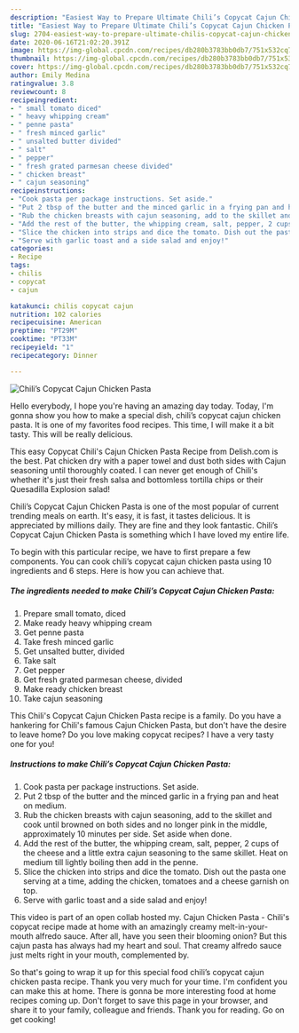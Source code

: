 ```yaml
---
description: "Easiest Way to Prepare Ultimate Chili’s Copycat Cajun Chicken Pasta"
title: "Easiest Way to Prepare Ultimate Chili’s Copycat Cajun Chicken Pasta"
slug: 2704-easiest-way-to-prepare-ultimate-chilis-copycat-cajun-chicken-pasta
date: 2020-06-16T21:02:20.391Z
image: https://img-global.cpcdn.com/recipes/db280b3783bb0db7/751x532cq70/chilis-copycat-cajun-chicken-pasta-recipe-main-photo.jpg
thumbnail: https://img-global.cpcdn.com/recipes/db280b3783bb0db7/751x532cq70/chilis-copycat-cajun-chicken-pasta-recipe-main-photo.jpg
cover: https://img-global.cpcdn.com/recipes/db280b3783bb0db7/751x532cq70/chilis-copycat-cajun-chicken-pasta-recipe-main-photo.jpg
author: Emily Medina
ratingvalue: 3.8
reviewcount: 8
recipeingredient:
- " small tomato diced"
- " heavy whipping cream"
- " penne pasta"
- " fresh minced garlic"
- " unsalted butter divided"
- " salt"
- " pepper"
- " fresh grated parmesan cheese divided"
- " chicken breast"
- " cajun seasoning"
recipeinstructions:
- "Cook pasta per package instructions. Set aside."
- "Put 2 tbsp of the butter and the minced garlic in a frying pan and heat on medium."
- "Rub the chicken breasts with cajun seasoning, add to the skillet and cook until browned on both sides and no longer pink in the middle, approximately 10 minutes per side. Set aside when done."
- "Add the rest of the butter, the whipping cream, salt, pepper, 2 cups of the cheese and a little extra cajun seasoning to the same skillet. Heat on medium till lightly boiling then add in the penne."
- "Slice the chicken into strips and dice the tomato. Dish out the pasta one serving at a time, adding the chicken, tomatoes and a cheese garnish on top."
- "Serve with garlic toast and a side salad and enjoy!"
categories:
- Recipe
tags:
- chilis
- copycat
- cajun

katakunci: chilis copycat cajun 
nutrition: 102 calories
recipecuisine: American
preptime: "PT29M"
cooktime: "PT33M"
recipeyield: "1"
recipecategory: Dinner

---
```



![Chili’s Copycat Cajun Chicken Pasta](https://img-global.cpcdn.com/recipes/db280b3783bb0db7/751x532cq70/chilis-copycat-cajun-chicken-pasta-recipe-main-photo.jpg)

Hello everybody, I hope you're having an amazing day today. Today, I'm gonna show you how to make a special dish, chili’s copycat cajun chicken pasta. It is one of my favorites food recipes. This time, I will make it a bit tasty. This will be really delicious.

This easy Copycat Chili&#39;s Cajun Chicken Pasta Recipe from Delish.com is the best. Pat chicken dry with a paper towel and dust both sides with Cajun seasoning until thoroughly coated. I can never get enough of Chili&#39;s whether it&#39;s just their fresh salsa and bottomless tortilla chips or their Quesadilla Explosion salad!

Chili’s Copycat Cajun Chicken Pasta is one of the most popular of current trending meals on earth. It's easy, it is fast, it tastes delicious. It is appreciated by millions daily. They are fine and they look fantastic. Chili’s Copycat Cajun Chicken Pasta is something which I have loved my entire life.


To begin with this particular recipe, we have to first prepare a few components. You can cook chili’s copycat cajun chicken pasta using 10 ingredients and 6 steps. Here is how you can achieve that.

<!--inarticleads1-->

##### The ingredients needed to make Chili’s Copycat Cajun Chicken Pasta:

1. Prepare  small tomato, diced
1. Make ready  heavy whipping cream
1. Get  penne pasta
1. Take  fresh minced garlic
1. Get  unsalted butter, divided
1. Take  salt
1. Get  pepper
1. Get  fresh grated parmesan cheese, divided
1. Make ready  chicken breast
1. Take  cajun seasoning


This Chili&#39;s Copycat Cajun Chicken Pasta recipe is a family. Do you have a hankering for Chili&#39;s famous Cajun Chicken Pasta, but don&#39;t have the desire to leave home? Do you love making copycat recipes? I have a very tasty one for you! 

<!--inarticleads2-->

##### Instructions to make Chili’s Copycat Cajun Chicken Pasta:

1. Cook pasta per package instructions. Set aside.
1. Put 2 tbsp of the butter and the minced garlic in a frying pan and heat on medium.
1. Rub the chicken breasts with cajun seasoning, add to the skillet and cook until browned on both sides and no longer pink in the middle, approximately 10 minutes per side. Set aside when done.
1. Add the rest of the butter, the whipping cream, salt, pepper, 2 cups of the cheese and a little extra cajun seasoning to the same skillet. Heat on medium till lightly boiling then add in the penne.
1. Slice the chicken into strips and dice the tomato. Dish out the pasta one serving at a time, adding the chicken, tomatoes and a cheese garnish on top.
1. Serve with garlic toast and a side salad and enjoy!


This video is part of an open collab hosted my. Cajun Chicken Pasta - Chili&#39;s copycat recipe made at home with an amazingly creamy melt-in-your-mouth alfredo sauce. After all, have you seen their blooming onion? But this cajun pasta has always had my heart and soul. That creamy alfredo sauce just melts right in your mouth, complemented by. 

So that's going to wrap it up for this special food chili’s copycat cajun chicken pasta recipe. Thank you very much for your time. I'm confident you can make this at home. There is gonna be more interesting food at home recipes coming up. Don't forget to save this page in your browser, and share it to your family, colleague and friends. Thank you for reading. Go on get cooking!
